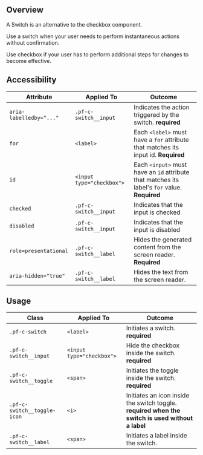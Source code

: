 ## Overview

A Switch is an alternative to the checkbox component.

Use a switch when your user needs to perform instantaneous actions without confirmation.

Use checkbox if your user has to perform additional steps for changes to become effective.

## Accessibility

| Attribute | Applied To | Outcome |
| -- | -- | -- |
| `aria-labelledby="..."` | `.pf-c-switch__input` |  Indicates the action triggered by the switch. **required**  |
| `for` | `<label>` | Each `<label>` must have a `for` attribute that matches its input id. **Required** |
| `id` | `<input type="checkbox">` | Each `<input>` must have an `id` attribute that matches its label's `for` value. **Required** |
| `checked` | `.pf-c-switch__input` |  Indicates that the input is checked |
| `disabled` | `.pf-c-switch__input` |  Indicates that the input is disabled |
| `role=presentational` | `.pf-c-switch__label` | Hides the generated content from the screen reader. **Required** |
| `aria-hidden="true"` | `.pf-c-switch__label` | Hides the text from the screen reader. |

## Usage

| Class | Applied To | Outcome |
| -- | -- | -- |
| `.pf-c-switch` | `<label>` |  Initiates a switch. **required**  |
| `.pf-c-switch__input` | `<input type="checkbox">` |  Hide the checkbox inside the switch. **required**  |
| `.pf-c-switch__toggle` | `<span>` |  Initiates the toggle inside the switch. **required**  |
| `.pf-c-switch__toggle-icon` | `<i>` | Initiates an icon inside the switch toggle. **required when the switch is used without a label** |
| `.pf-c-switch__label` | `<span>` |  Initiates a label inside the switch. |
